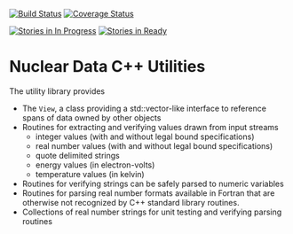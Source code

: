 [![Build Status](https://travis-ci.org/njoy/utility.svg?branch=master)](https://travis-ci.org/njoy/utility)
[![Coverage Status](https://coveralls.io/repos/github/njoy/utility/badge.svg?branch=master)](https://coveralls.io/github/njoy/utility?branch=master)

[![Stories in In Progress](https://badge.waffle.io/njoy/utility.svg?label=In%20Progress&title=In%20Progress)](http://waffle.io/njoy/utility)
[![Stories in Ready](https://badge.waffle.io/njoy/utility.svg?label=ready&title=Ready)](http://waffle.io/njoy/utility)

Nuclear Data C++ Utilities
==========================

The utility library provides

+ The `View`, a class providing a std::vector-like interface to reference spans of data owned by other objects 
+ Routines for extracting and verifying values drawn from input streams 
    - integer values (with and without legal bound specifications)
    - real number values (with and without legal bound specifications)
    - quote delimited strings
    - energy values (in electron-volts)
    - temperature values (in kelvin)
+ Routines for verifying strings can be safely parsed to numeric variables
+ Routines for parsing real number formats available in Fortran that are otherwise not recognized by C++ standard library routines.
+ Collections of real number strings for unit testing and verifying parsing routines

